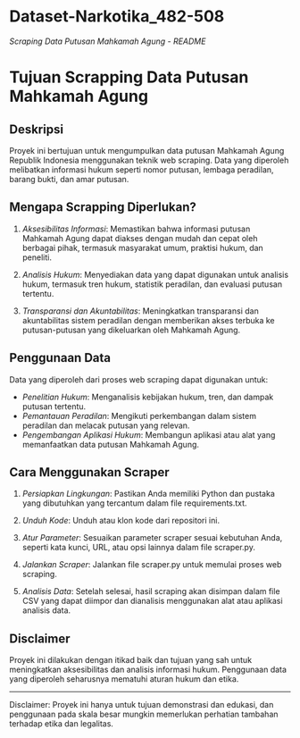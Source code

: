 # Dataset-Narkotika_482-508

*Scraping Data Putusan Mahkamah Agung - README*

# Tujuan Scrapping Data Putusan Mahkamah Agung

## Deskripsi

Proyek ini bertujuan untuk mengumpulkan data putusan Mahkamah Agung Republik Indonesia menggunakan teknik web scraping. Data yang diperoleh melibatkan informasi hukum seperti nomor putusan, lembaga peradilan, barang bukti, dan amar putusan.

## Mengapa Scrapping Diperlukan?

1. *Aksesibilitas Informasi*: Memastikan bahwa informasi putusan Mahkamah Agung dapat diakses dengan mudah dan cepat oleh berbagai pihak, termasuk masyarakat umum, praktisi hukum, dan peneliti.

2. *Analisis Hukum*: Menyediakan data yang dapat digunakan untuk analisis hukum, termasuk tren hukum, statistik peradilan, dan evaluasi putusan tertentu.

3. *Transparansi dan Akuntabilitas*: Meningkatkan transparansi dan akuntabilitas sistem peradilan dengan memberikan akses terbuka ke putusan-putusan yang dikeluarkan oleh Mahkamah Agung.

## Penggunaan Data

Data yang diperoleh dari proses web scraping dapat digunakan untuk:

- *Penelitian Hukum*: Menganalisis kebijakan hukum, tren, dan dampak putusan tertentu.
- *Pemantauan Peradilan*: Mengikuti perkembangan dalam sistem peradilan dan melacak putusan yang relevan.
- *Pengembangan Aplikasi Hukum*: Membangun aplikasi atau alat yang memanfaatkan data putusan Mahkamah Agung.

## Cara Menggunakan Scraper

1. *Persiapkan Lingkungan*: Pastikan Anda memiliki Python dan pustaka yang dibutuhkan yang tercantum dalam file requirements.txt.

2. *Unduh Kode*: Unduh atau klon kode dari repositori ini.

3. *Atur Parameter*: Sesuaikan parameter scraper sesuai kebutuhan Anda, seperti kata kunci, URL, atau opsi lainnya dalam file scraper.py.

4. *Jalankan Scraper*: Jalankan file scraper.py untuk memulai proses web scraping.

5. *Analisis Data*: Setelah selesai, hasil scraping akan disimpan dalam file CSV yang dapat diimpor dan dianalisis menggunakan alat atau aplikasi analisis data.

## Disclaimer

Proyek ini dilakukan dengan itikad baik dan tujuan yang sah untuk meningkatkan aksesibilitas dan analisis informasi hukum. Penggunaan data yang diperoleh seharusnya mematuhi aturan hukum dan etika.

---

Disclaimer: Proyek ini hanya untuk tujuan demonstrasi dan edukasi, dan penggunaan pada skala besar mungkin memerlukan perhatian tambahan terhadap etika dan legalitas.
